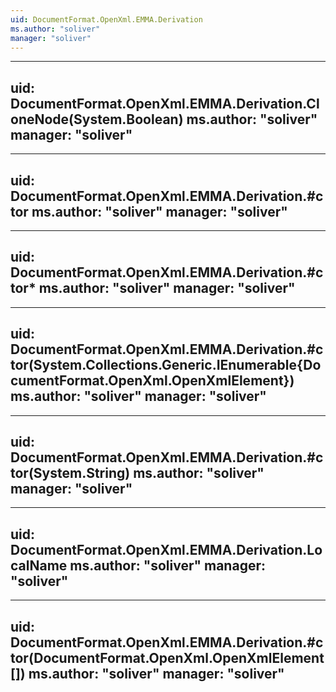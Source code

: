 ```yaml
---
uid: DocumentFormat.OpenXml.EMMA.Derivation
ms.author: "soliver"
manager: "soliver"
---
```


---
uid: DocumentFormat.OpenXml.EMMA.Derivation.CloneNode(System.Boolean)
ms.author: "soliver"
manager: "soliver"
---

---
uid: DocumentFormat.OpenXml.EMMA.Derivation.#ctor
ms.author: "soliver"
manager: "soliver"
---

---
uid: DocumentFormat.OpenXml.EMMA.Derivation.#ctor*
ms.author: "soliver"
manager: "soliver"
---

---
uid: DocumentFormat.OpenXml.EMMA.Derivation.#ctor(System.Collections.Generic.IEnumerable{DocumentFormat.OpenXml.OpenXmlElement})
ms.author: "soliver"
manager: "soliver"
---

---
uid: DocumentFormat.OpenXml.EMMA.Derivation.#ctor(System.String)
ms.author: "soliver"
manager: "soliver"
---

---
uid: DocumentFormat.OpenXml.EMMA.Derivation.LocalName
ms.author: "soliver"
manager: "soliver"
---

---
uid: DocumentFormat.OpenXml.EMMA.Derivation.#ctor(DocumentFormat.OpenXml.OpenXmlElement[])
ms.author: "soliver"
manager: "soliver"
---
